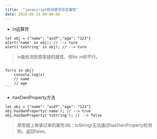```yaml
---
title:  "javascript检测是否存在属性"
date: 2018-05-14 09:00:00
---
```


- in运算符
```
let obj = {"name": "asdf","age": "123"}
alert('name' in obj); // --> ture
alert('toString' in obj); // --> ture
```



> in能检测到原型链的属性，但for in却不行。
>> ```
    for(x in obj)
        console.log(x)
        // name
        // age
    ```

- hasOwnProperty方法
```
let obj = {"name": "asdf","age": "123"}
obj.hasOwnProperty('name'); // --> true
obj.hasOwnProperty('toString'); // --> false
```

> 原型链上继承过来的属性(如：toString)无法通过hasOwnProperty检测到，返回false。

